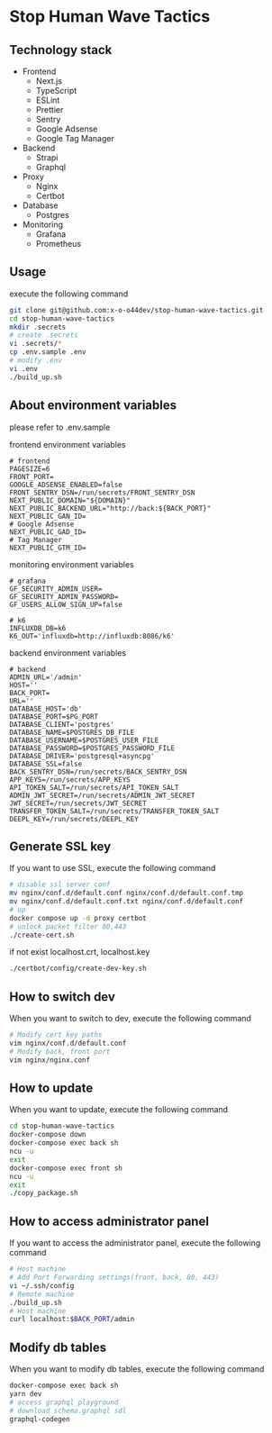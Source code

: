 # Stop Human Wave Tactics

## Technology stack

- Frontend
  - Next.js
  - TypeScript
  - ESLint
  - Prettier
  - Sentry
  - Google Adsense
  - Google Tag Manager
- Backend
  - Strapi
  - Graphql
- Proxy
  - Nginx
  - Certbot
- Database
  - Postgres
- Monitoring
  - Grafana
  - Prometheus

## Usage

execute the following command

```sh
git clone git@github.com:x-o-o44dev/stop-human-wave-tactics.git
cd stop-human-wave-tactics
mkdir .secrets
# create .secrets
vi .secrets/*
cp .env.sample .env
# modify .env
vi .env
./build_up.sh
```

## About environment variables

please refer to .env.sample

frontend environment variables

```env
# frontend
PAGESIZE=6
FRONT_PORT=
GOOGLE_ADSENSE_ENABLED=false
FRONT_SENTRY_DSN=/run/secrets/FRONT_SENTRY_DSN
NEXT_PUBLIC_DOMAIN="${DOMAIN}"
NEXT_PUBLIC_BACKEND_URL="http://back:${BACK_PORT}"
NEXT_PUBLIC_GAN_ID=
# Google Adsense
NEXT_PUBLIC_GAD_ID=
# Tag Manager
NEXT_PUBLIC_GTM_ID=
```

monitoring environment variables

```env
# grafana
GF_SECURITY_ADMIN_USER=
GF_SECURITY_ADMIN_PASSWORD=
GF_USERS_ALLOW_SIGN_UP=false

# k6
INFLUXDB_DB=k6
K6_OUT='influxdb=http://influxdb:8086/k6'
```

backend environment variables

```env
# backend
ADMIN_URL='/admin'
HOST=''
BACK_PORT=
URL=''
DATABASE_HOST='db'
DATABASE_PORT=$PG_PORT
DATABASE_CLIENT='postgres'
DATABASE_NAME=$POSTGRES_DB_FILE
DATABASE_USERNAME=$POSTGRES_USER_FILE
DATABASE_PASSWORD=$POSTGRES_PASSWORD_FILE
DATABASE_DRIVER='postgresql+asyncpg'
DATABASE_SSL=false
BACK_SENTRY_DSN=/run/secrets/BACK_SENTRY_DSN
APP_KEYS=/run/secrets/APP_KEYS
API_TOKEN_SALT=/run/secrets/API_TOKEN_SALT
ADMIN_JWT_SECRET=/run/secrets/ADMIN_JWT_SECRET
JWT_SECRET=/run/secrets/JWT_SECRET
TRANSFER_TOKEN_SALT=/run/secrets/TRANSFER_TOKEN_SALT
DEEPL_KEY=/run/secrets/DEEPL_KEY
```

## Generate SSL key

If you want to use SSL, execute the following command

```sh
# disable ssl server conf
mv nginx/conf.d/default.conf nginx/conf.d/default.conf.tmp
mv nginx/conf.d/default.conf.txt nginx/conf.d/default.conf
# up
docker compose up -d proxy certbot
# unlock packet filter 80,443
./create-cert.sh
```

if not exist localhost.crt, localhost.key

```sh
./certbot/config/create-dev-key.sh
```

## How to switch dev

When you want to switch to dev, execute the following command

```sh
# Modify cert key paths
vim nginx/conf.d/default.conf
# Modify back, front port
vim nginx/nginx.conf
```

## How to update

When you want to update, execute the following command

```sh
cd stop-human-wave-tactics
docker-compose down
docker-compose exec back sh
ncu -u
exit
docker-compose exec front sh
ncu -u
exit
./copy_package.sh
```

## How to access administrator panel

If you want to access the administrator panel, execute the following command

```sh
# Host machine
# Add Port Forwarding settings(front, back, 80, 443)
vi ~/.ssh/config
# Remote machine
./build_up.sh
# Host machine
curl localhost:$BACK_PORT/admin
```

## Modify db tables

When you want to modify db tables, execute the following command

```sh
docker-compose exec back sh
yarn dev
# access graphql playground
# download schema.graphql sdl
graphql-codegen
```
